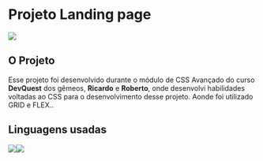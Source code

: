 <h1>Projeto Landing page</h1> 
<img src="src/images/ladinpage.gif">

<h2>O Projeto</h2>
<p>Esse projeto foi desenvolvido durante o módulo de CSS Avançado do curso <strong>DevQuest</strong> dos gêmeos, <strong>Ricardo</strong> e <strong>Roberto</strong>, onde desenvolvi habilidades voltadas ao CSS para o desenvolvimento desse projeto.
Aonde foi utilizado GRID e FLEX.. </p>

<h2>Linguagens usadas</h2>
<img src="https://img.shields.io/badge/HTML5-E34F26?style=for-the-badge&logo=html5&logoColor=white"><img src="https://img.shields.io/badge/CSS-239120?&style=for-the-badge&logo=css3&logoColor=white
">

